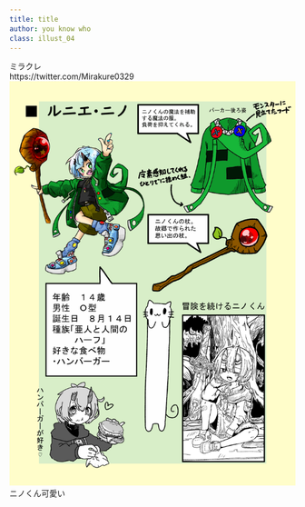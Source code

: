```yaml
---
title: title
author: you know who
class: illust_04
---
```




<div class="page-header">
<div class="illust-author">ミラクレ</div>
<div class="social">https://twitter.com/Mirakure0329</div>
<!--<div class='illust-title' style="">ここがわたしの場所。</div>-->
</div>
<div class="illust-image">
<img src="image/illust-mirakure.jpg" />
</div>
<div class='illust-message'>ニノくん可愛い</div>

<!--<img src="forest-girl.png" />-->



